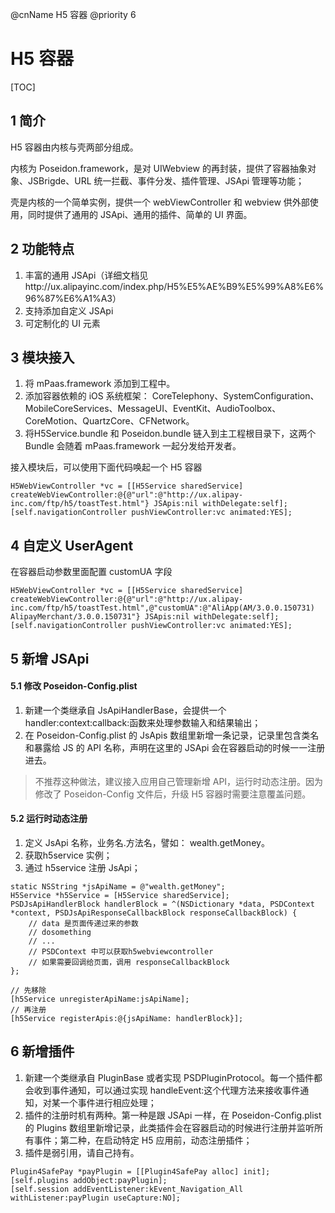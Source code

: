 @cnName H5 容器
@priority 6

# H5 容器

[TOC]

## 1 简介

H5 容器由内核与壳两部分组成。

内核为 Poseidon.framework，是对 UIWebview 的再封装，提供了容器抽象对象、JSBrigde、URL 统一拦截、事件分发、插件管理、JSApi 管理等功能；

壳是内核的一个简单实例，提供一个 webViewController 和 webview 供外部使用，同时提供了通用的 JSApi、通用的插件、简单的 UI 界面。

## 2 功能特点

1. 丰富的通用 JSApi（详细文档见http://ux.alipayinc.com/index.php/H5%E5%AE%B9%E5%99%A8%E6%96%87%E6%A1%A3） 
2. 支持添加自定义 JSApi
3. 可定制化的 UI 元素

## 3 模块接入

1. 将 mPaas.framework 添加到工程中。
2. 添加容器依赖的 iOS 系统框架： CoreTelephony、SystemConfiguration、MobileCoreServices、MessageUI、EventKit、AudioToolbox、CoreMotion、QuartzCore、CFNetwork。
3. 将H5Service.bundle 和 Poseidon.bundle 链入到主工程根目录下，这两个 Bundle 会随着 mPaas.framework 一起分发给开发者。

接入模块后，可以使用下面代码唤起一个 H5 容器
```
H5WebViewController *vc = [[H5Service sharedService] createWebViewController:@{@"url":@"http://ux.alipay-inc.com/ftp/h5/toastTest.html"} JSApis:nil withDelegate:self];
[self.navigationController pushViewController:vc animated:YES]; 
```

## 4 自定义 UserAgent

在容器启动参数里面配置 customUA 字段
```
H5WebViewController *vc = [[H5Service sharedService] createWebViewController:@{@"url":@"http://ux.alipay-inc.com/ftp/h5/toastTest.html",@"customUA":@"AliApp(AM/3.0.0.150731) AlipayMerchant/3.0.0.150731"} JSApis:nil withDelegate:self];
[self.navigationController pushViewController:vc animated:YES];
```

## 5 新增 JSApi

#### 5.1 修改 Poseidon-Config.plist

1. 新建一个类继承自 JsApiHandlerBase，会提供一个 handler:context:callback:函数来处理参数输入和结果输出；
2. 在 Poseidon-Config.plist 的 JsApis 数组里新增一条记录，记录里包含类名和暴露给 JS 的 API 名称，声明在这里的 JSApi 会在容器启动的时候一一注册进去。

> 不推荐这种做法，建议接入应用自己管理新增 API，运行时动态注册。因为修改了 Poseidon-Config 文件后，升级 H5 容器时需要注意覆盖问题。

#### 5.2 运行时动态注册

1. 定义 JsApi 名称，业务名.方法名，譬如： wealth.getMoney。
2. 获取h5service 实例；
3. 通过 h5service 注册 JsApi；

```
static NSString *jsApiName = @"wealth.getMoney";
H5Service *h5Service = [H5Service sharedService];
PSDJsApiHandlerBlock handlerBlock = ^(NSDictionary *data, PSDContext *context, PSDJsApiResponseCallbackBlock responseCallbackBlock) {
    // data 是页面传递过来的参数
    // dosomething
    // ...
    // PSDContext 中可以获取h5webviewcontroller
    // 如果需要回调给页面，调用 responseCallbackBlock
};

// 先移除
[h5Service unregisterApiName:jsApiName];
// 再注册
[h5Service registerApis:@{jsApiName: handlerBlock}];
```
	
## 6 新增插件

1. 新建一个类继承自 PluginBase 或者实现 PSDPluginProtocol。每一个插件都会收到事件通知，可以通过实现 handleEvent:这个代理方法来接收事件通知，对某一个事件进行相应处理；
2. 插件的注册时机有两种。第一种是跟 JSApi 一样，在 Poseidon-Config.plist 的 Plugins 数组里新增记录，此类插件会在容器启动的时候进行注册并监听所有事件；第二种，在启动特定 H5 应用前，动态注册插件；
3. 插件是弱引用，请自己持有。

```
Plugin4SafePay *payPlugin = [[Plugin4SafePay alloc] init];
[self.plugins addObject:payPlugin];
[self.session addEventListener:kEvent_Navigation_All withListener:payPlugin useCapture:NO];
```